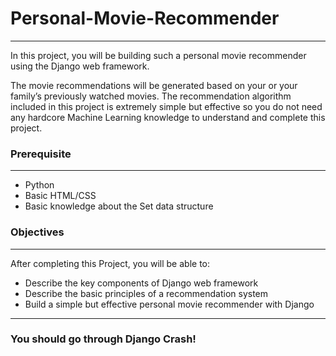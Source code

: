# Personal-Movie-Recommender
---
In this project, you will be building such a personal movie recommender using the Django web framework.

The movie recommendations will be generated based on your or your family’s previously watched movies.
The recommendation algorithm included in this project is extremely simple but effective
so you do not need any hardcore Machine Learning knowledge to understand and complete this project.

### Prerequisite
---
* Python
* Basic HTML/CSS
* Basic knowledge about the Set data structure

### Objectives
---
After completing this Project, you will be able to:

* Describe the key components of Django web framework
* Describe the basic principles of a recommendation system
* Build a simple but effective personal movie recommender with Django
---

### You should go through Django Crash!